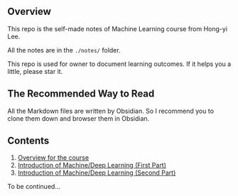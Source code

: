 ## Overview

This repo is the self-made notes of Machine Learning course from Hong-yi Lee.

All the notes are in the `./notes/` folder.

This repo is used for owner to document learning outcomes. If it helps you a little, please star it.

## The Recommended Way to Read

All the Markdown files are written by Obsidian. So I recommend you to clone them down and browser them in Obsidian.

## Contents

1. [Overview for the course](./notes/1.%20Machine%20Learning%20-%20Overview.md)
2. [Introduction of Machine/Deep Learning (First Part)](./notes/2.%20Introduction%20of%20Machine%20and%20Deep%20learning%20(First%20Part).md)
3. [Introduction of Machine/Deep Learning (Second Part)](./notes/3.%20Introduction%20of%20Machine%20and%20Deep%20learning%20(Second%20Part).md)


To be continued...

